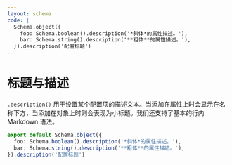 ```yaml
---
layout: schema
code: |
  Schema.object({
    foo: Schema.boolean().description('*斜体*的属性描述。'),
    bar: Schema.string().description('**粗体**的属性描述。'),
  }).description('配置标题')
---
```


# 标题与描述

`.description()` 用于设置某个配置项的描述文本。当添加在属性上时会显示在名称下方，当添加在对象上时则会表现为小标题。我们还支持了基本的行内 Markdown 语法。

```ts
export default Schema.object({
  foo: Schema.boolean().description('*斜体*的属性描述。'),
  bar: Schema.string().description('**粗体**的属性描述。'),
}).description('配置标题')
```
